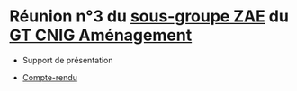 # Réunion n°3 du [sous-groupe ZAE](http://cnig.gouv.fr/gt-friches-a25940.html#Sous-groupe-ZAE) du [GT CNIG Aménagement](http://cnig.gouv.fr/gt-friches-a25940.html)

- Support de présentation

- [Compte-rendu](https://cnig.gouv.fr/IMG/pdf/230627_cr_sg_zae_gt_amenagement_cnig_230614.pdf)



